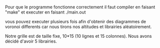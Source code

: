 Pour que le programme fonctionne correctement il faut compiler 
en faisant "make" et executer en faisant ./main.out

vous pouvez executer plusieurs fois afin d'obtenir des diagrammes
de voronoi differents car nous tirons nos altitudes et librairies 
aléatoirement.

Notre grille est de taille fixe, 10*15 (10 lignes et 15 colonnes).
Nous avons décidé d'avoir 5 librairies.